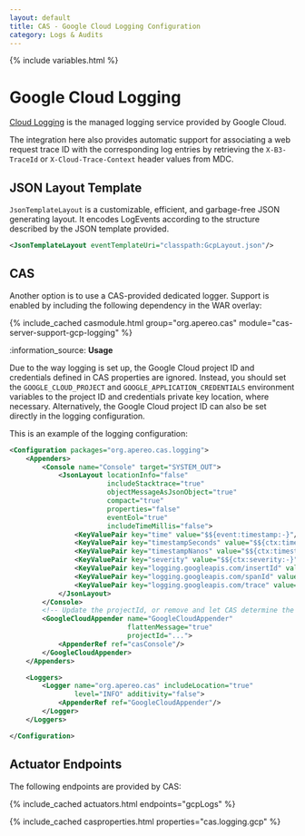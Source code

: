 ```yaml
---
layout: default
title: CAS - Google Cloud Logging Configuration
category: Logs & Audits
---
```


{% include variables.html %}

# Google Cloud Logging

[Cloud Logging](https://cloud.google.com/logging/) is the managed logging service provided by Google Cloud.

The integration here also provides automatic support for associating a web request trace ID with the corresponding log entries
by retrieving the `X-B3-TraceId` or `X-Cloud-Trace-Context` header values from MDC.
   
## JSON Layout Template

`JsonTemplateLayout` is a customizable, efficient, and garbage-free JSON generating layout. 
It encodes LogEvents according to the structure described by the JSON template provided.      

```xml
<JsonTemplateLayout eventTemplateUri="classpath:GcpLayout.json"/>
```

## CAS

Another option is to use a CAS-provided dedicated logger. Support is enabled by including the following dependency in the WAR overlay:

{% include_cached casmodule.html group="org.apereo.cas" module="cas-server-support-gcp-logging" %}

<div class="alert alert-info">:information_source: <strong>Usage</strong><p>
Due to the way logging is set up, the Google Cloud project ID and credentials 
defined in CAS properties are ignored. Instead, you should set the <code>GOOGLE_CLOUD_PROJECT</code> 
and <code>GOOGLE_APPLICATION_CREDENTIALS</code> environment variables to the project ID and credentials 
private key location, where necessary. Alternatively, the Google Cloud project ID can also be set directly
in the logging configuration.</p></div>

This is an example of the logging configuration:

```xml
<Configuration packages="org.apereo.cas.logging">
    <Appenders>
        <Console name="Console" target="SYSTEM_OUT">
            <JsonLayout locationInfo="false"
                        includeStacktrace="true"
                        objectMessageAsJsonObject="true"
                        compact="true"
                        properties="false"
                        eventEol="true"
                        includeTimeMillis="false">
                <KeyValuePair key="time" value="$${event:timestamp:-}"/>
                <KeyValuePair key="timestampSeconds" value="$${ctx:timestampSeconds:-}"/>
                <KeyValuePair key="timestampNanos" value="$${ctx:timestampNanos:-}"/>
                <KeyValuePair key="severity" value="$${ctx:severity:-}"/>
                <KeyValuePair key="logging.googleapis.com/insertId" value="$${ctx:insertId:-}"/>
                <KeyValuePair key="logging.googleapis.com/spanId" value="$${ctx:spanId:-}"/>
                <KeyValuePair key="logging.googleapis.com/trace" value="$${ctx:traceId:-}"/>
            </JsonLayout>
        </Console>
        <!-- Update the projectId, or remove and let CAS determine the project id automatically -->
        <GoogleCloudAppender name="GoogleCloudAppender" 
                             flattenMessage="true"
                             projectId="...">
            <AppenderRef ref="casConsole"/>
        </GoogleCloudAppender>
    </Appenders>

    <Loggers>
        <Logger name="org.apereo.cas" includeLocation="true" 
                level="INFO" additivity="false">
            <AppenderRef ref="GoogleCloudAppender"/>
        </Logger>
    </Loggers>

</Configuration>
```

## Actuator Endpoints

The following endpoints are provided by CAS:

{% include_cached actuators.html endpoints="gcpLogs" %}

{% include_cached casproperties.html properties="cas.logging.gcp" %}
